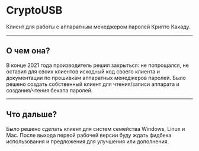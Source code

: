 # CryptoUSB
Клиент для работы с аппаратным менеджером паролей Крипто Какаду.
____
## О чем она?
В конце 2021 года производитель решил закрыться: не попрощался, не оставил для своих клиентов исходный код своего клиента и документации по прошивкам аппаратных менеджеров паролей.
Было решено создать собственный клиент для чтения/записи аппарата и создания/чтения бекапа паролей.
____
## Что дальше?
Было решено сделать клиент для систем семейства Windows, Linux и Mac. 
После выхода первой рабочей версии буду ждать фидбека использования и предложения для улучшения или дополнения.
